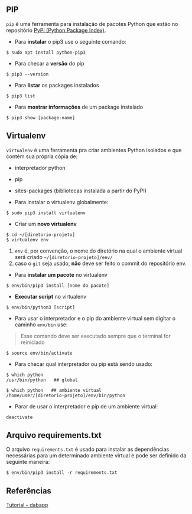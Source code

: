 ## PIP
`pip` é uma ferramenta para instalação de pacotes Python que estão no repositório [PyPi (Python Package Index)](https://pypi.org/).

- Para **instalar** o pip3 use o seguinte comando:
```
$ sudo apt install python-pip3
```
- Para checar a **versão** do pip

```
$ pip3 --version
```
- Para **listar** os packages instalados
```
$ pip3 list
```
- Para **mostrar informações** de um package instalado
```
$ pip3 show [package-name]
```
## Virtualenv
`virtualenv` é uma ferramenta pra criar ambientes Python isolados e que contém sua própria cópia de:
- interpretador python
- pip
- sites-packages (bibliotecas instalada a partir do PyPI)

- Para instalar o virtualenv globalmente:
```
$ sudo pip3 install virtualenv
```
- Criar um **novo virtualenv**
```
$ cd ~/[diretorio-projeto]
$ virtualenv env
``` 
  1. `env` é, por convenção, o nome do diretório na qual o ambiente virtual será criado `~/[diretorio-projeto]/env/`
  2. caso o `git` seja usado, **não** deve ser feito o commit do repositório env.

- Para **instalar um pacote** no virtualenv
```
$ env/bin/pip3 install [nome do pacote]
```
- **Executar script** no virtualenv
```
$ env/bin/python3 [script]
```
- Para usar o interpretador e o pip do ambiente virtual sem digitar o caminho `env/bin` use:
> Esse comando deve ser executado sempre que o terminal for reiniciado
```
$ source env/bin/activate
```
- Para checar qual interpretador ou pip está sendo usado:
```
$ which python   
/usr/bin/python   ## global

$ which python   ## ambiente virtual
/home/user/[diretorio-projeto]/env/bin/python
```
- Parar de usar o interpretador e pip de um ambiente virtual:
```
deactivate
```

## Arquivo requirements.txt 

O arquivo `requirements.txt` é usado para instalar as dependências necessárias para um determinado ambiente virtual e pode ser definido da seguinte maneira:
```
$ env/bin/pip3 install -r requirements.txt
```
## Referências
[Tutorial - dabapp](https://www.dabapps.com/blog/introduction-to-pip-and-virtualenv-python/)
